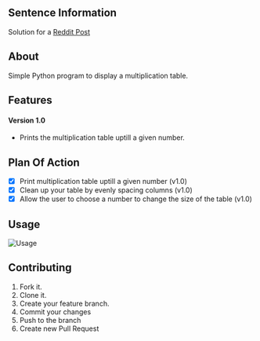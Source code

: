## Sentence Information
Solution for a [Reddit Post](https://www.reddit.com/r/beginnerprojects/comments/2agwnq/project_multiplication_table/)

## About
Simple Python program to display a multiplication table.

## Features

#### Version 1.0
* Prints the multiplication table uptill a given number.

## Plan Of Action
* [x] Print multiplication table uptill a given number (v1.0)
* [x] Clean up your table by evenly spacing columns (v1.0)
* [x] Allow the user to choose a number to change the size of the table (v1.0)

## Usage
![Usage](https://github.com/siddeshshewde/Projects/blob/master/Multiplication%20Table%20(Python)/assets/multiplication_table_usage.GIF)

## Contributing
1. Fork it.
2. Clone it.
3. Create your feature branch.
4. Commit your changes
5. Push to the branch
6. Create new Pull Request
